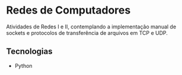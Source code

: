 # Redes de Computadores

Atividades de Redes I e II, contemplando a implementação manual de sockets e protocolos de transferência de arquivos em TCP e UDP.

## Tecnologias
* Python
